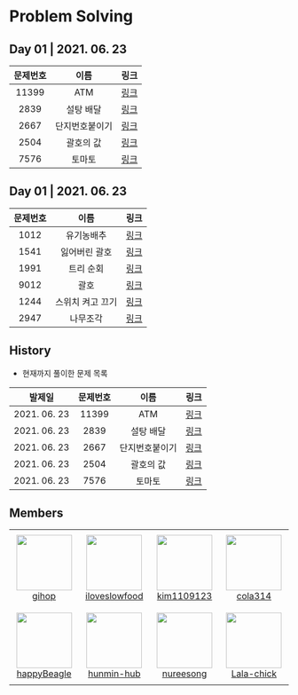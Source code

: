 # Problem Solving
## Day 01 | 2021. 06. 23


|  **문제번호** | **이름** | **링크** |
| :-------------------------------: | :--------: | :------: |
|   11399     | ATM                |   [링크](https://www.acmicpc.net/problem/11399)   |
|   2839      | 설탕 배달           |      [링크](https://www.acmicpc.net/problem/2839)   |
|   2667      | 단지번호붙이기       |    [링크](https://www.acmicpc.net/problem/2667)   |
|   2504      | 괄호의 값           |   [링크](https://www.acmicpc.net/problem/2504)   |
|   7576      | 토마토              |     [링크](https://www.acmicpc.net/problem/7576)   |

## Day 01 | 2021. 06. 23


|  **문제번호** | **이름** | **링크** |
| :-------------------------------: | :--------: | :------: |
|   1012     | 유기농배추                |   [링크](https://www.acmicpc.net/problem/1012)   |
|   1541      | 잃어버린 괄호           |      [링크](https://www.acmicpc.net/problem/1541)   |
|   1991      | 트리 순회       |    [링크](https://www.acmicpc.net/problem/1991)   |
|   9012      | 괄호           |   [링크](https://www.acmicpc.net/problem/9012)   |
|   1244      | 스위치 켜고 끄기              |     [링크](https://www.acmicpc.net/problem/1244)   |
|   2947      | 나무조각              |     [링크](https://www.acmicpc.net/problem/2947)   |



 ## History

- 현재까지 풀이한 문제 목록

|    발제일    |  **문제번호** | **이름**  |                   **링크**                    |
| :----------: | :--------:  | :--------: | :-------------------------------------------: |
| 2021. 06. 23 |      11399 |  ATM      | [링크](https://www.acmicpc.net/problem/11399) |
| 2021. 06. 23 |   2839 | 설탕 배달    | [링크](https://www.acmicpc.net/problem/2839)  |
| 2021. 06. 23 | 2667 | 단지번호붙이기 | [링크](https://www.acmicpc.net/problem/2667)  |
| 2021. 06. 23 |   2504 | 괄호의 값    | [링크](https://www.acmicpc.net/problem/2504)  |
| 2021. 06. 23 |     7576 | 토마토     | [링크](https://www.acmicpc.net/problem/7576)  |


## Members

<table>
    <tr height="140px">
        <td align="center" width="130px">	
            <a href="https://github.com/gihop"><img height="100px" width="100px" src="https://avatars.githubusercontent.com/u/34030303?v=4"/></a>
            <br />
            <a href="https://github.com/gihop">gihop</a>
        </td>
        <td align="center" width="130px">
            <a href="https://github.com/iloveslowfood"><img height="100px" width="100px" src="https://avatars.githubusercontent.com/u/48649606?v=4"/></a>
            <br />
            <a href="https://github.com/iloveslowfood">iloveslowfood</a>
        </td>
        <td align="center" width="130px">
            <a href="https://github.com/soupbab"><img height="100px" width="100px" src="https://avatars.githubusercontent.com/u/67000572?v=4"/></a>
            <br />
            <a href="https://github.com/soupbab">kim1109123</a>
        </td>
        <td align="center" width="130px">
            <a href="https://github.com/yskim1014"><img height="100px" width="100px" src="https://avatars.githubusercontent.com/u/68675162?v=4"/></a>
            <br />
            <a href="https://github.com/yskim1014">cola314</a>
        </td>
    </tr>
    <tr height="140px">
        <td align="center" width="130px">	
            <a href="https://github.com/happyBeagle"><img height="100px" width="100px" src="https://avatars.githubusercontent.com/u/68745983?v=4"/></a>
            <br />
            <a href="https://github.com/happyBeagle">happyBeagle</a>
        </td>
        <td align="center" width="130px">
            <a href="https://github.com/hunmin-hub"><img height="100px" width="100px" src="https://avatars.githubusercontent.com/u/74880677?v=4"/></a>
            <br />
            <a href="https://github.com/hunmin-hub">hunmin-hub</a>
        </td>
        <td align="center" width="130px">
            <a href="https://github.com/nureesong"><img height="100px" width="100px" src="https://avatars.githubusercontent.com/u/76163168?v=4"/></a>
            <br />
            <a href="https://github.com/nureesong">nureesong</a>
        </td>
        <td align="center" width="130px">
            <a href="https://github.com/Lala-chick"><img height="100px" width="100px" src="https://avatars.githubusercontent.com/u/76460750?v=4"/></a>
            <br />
            <a href="https://github.com/Lala-chick">Lala-chick</a>
        </td>
    </tr>
</table>
